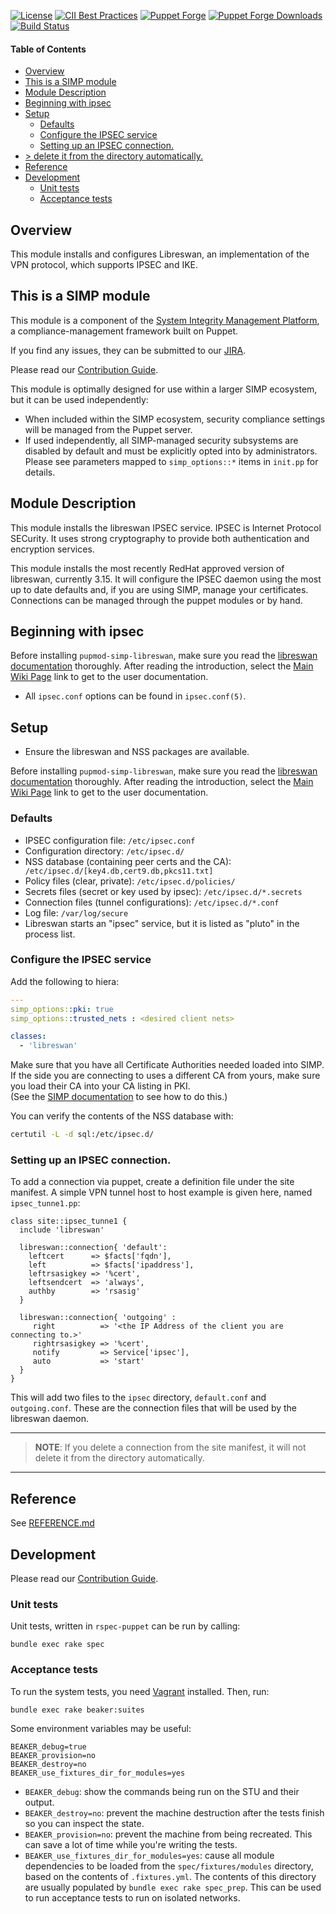 [![License](https://img.shields.io/:license-apache-blue.svg)](http://www.apache.org/licenses/LICENSE-2.0.html)
[![CII Best Practices](https://bestpractices.coreinfrastructure.org/projects/73/badge)](https://bestpractices.coreinfrastructure.org/projects/73)
[![Puppet Forge](https://img.shields.io/puppetforge/v/simp/libreswan.svg)](https://forge.puppetlabs.com/simp/libreswan)
[![Puppet Forge Downloads](https://img.shields.io/puppetforge/dt/simp/libreswan.svg)](https://forge.puppetlabs.com/simp/libreswan)
[![Build Status](https://travis-ci.org/simp/pupmod-simp-libreswan.svg)](https://travis-ci.org/simp/pupmod-simp-libreswan)

#### Table of Contents

<!-- vim-markdown-toc GFM -->

* [Overview](#overview)
* [This is a SIMP module](#this-is-a-simp-module)
* [Module Description](#module-description)
* [Beginning with ipsec](#beginning-with-ipsec)
* [Setup](#setup)
  * [Defaults](#defaults)
  * [Configure the IPSEC service](#configure-the-ipsec-service)
  * [Setting up an IPSEC connection.](#setting-up-an-ipsec-connection)
* [> delete it from the directory automatically.](#-delete-it-from-the-directory-automatically)
* [Reference](#reference)
* [Development](#development)
  * [Unit tests](#unit-tests)
  * [Acceptance tests](#acceptance-tests)

<!-- vim-markdown-toc -->

## Overview

This module installs and configures Libreswan, an implementation of the VPN protocol, which supports IPSEC and IKE.

## This is a SIMP module

This module is a component of the [System Integrity Management Platform](https://simp-project.com),
a compliance-management framework built on Puppet.

If you find any issues, they can be submitted to our [JIRA](https://simp-project.atlassian.net/).

Please read our [Contribution Guide](https://simp.readthedocs.io/en/stable/contributors_guide/index.html).

This module is optimally designed for use within a larger SIMP ecosystem, but it can be used independently:
* When included within the SIMP ecosystem, security compliance settings will be managed from the Puppet server.
* If used independently, all SIMP-managed security subsystems are disabled by
  default and must be explicitly opted into by administrators.  Please see
  parameters mapped to `simp_options::*` items in `init.pp` for details.

## Module Description

This module installs the libreswan IPSEC service. IPSEC is Internet Protocol SECurity. It uses strong cryptography to provide both authentication and encryption services.

This module installs the most recently RedHat approved version of libreswan, currently  3.15.
It will configure the IPSEC daemon using the most up to date defaults and, if you are using SIMP, manage your certificates. Connections can be managed through the puppet modules or by hand.


## Beginning with ipsec

Before installing `pupmod-simp-libreswan`, make sure you read the [libreswan documentation](https://libreswan.org/wiki/Introduction) thoroughly. 
After reading the introduction, select the [Main Wiki Page](https://libreswan.org/wiki/Main_Page#User_Documentation) link to get to the user documentation.

* All `ipsec.conf` options can be found in `ipsec.conf(5)`.


## Setup

* Ensure the libreswan and NSS packages are available.

Before installing `pupmod-simp-libreswan`, make sure you read the [libreswan documentation](https://libreswan.org/wiki/Introduction) thoroughly. 
After reading the introduction, select the [Main Wiki Page](https://libreswan.org/wiki/Main_Page#User_Documentation) link to get to the user documentation.

### Defaults
* IPSEC configuration file: `/etc/ipsec.conf`
* Configuration directory: `/etc/ipsec.d/`
* NSS database (containing peer certs and the CA):` /etc/ipsec.d/[key4.db,cert9.db,pkcs11.txt]`
* Policy files (clear, private): `/etc/ipsec.d/policies/`
* Secrets files (secret or key used by ipsec): `/etc/ipsec.d/*.secrets`
* Connection files (tunnel configurations): `/etc/ipsec.d/*.conf`
* Log file: `/var/log/secure`
* Libreswan starts an "ipsec" service, but it is listed as "pluto" in the process list.

### Configure the IPSEC service
Add the following to hiera:
```yaml
---
simp_options::pki: true
simp_options::trusted_nets : <desired client nets>

classes:
  - 'libreswan'
```

Make sure that you have all Certificate Authorities needed loaded into SIMP.  If the side you are connecting to
uses a different CA from yours, make sure you load their CA into your CA listing in PKI.  
(See the [SIMP documentation](https://simp.readthedocs.io/en/master/user_guide/Certificates.html) to see how to do this.)

You can verify the contents of the NSS database with:

```bash
certutil -L -d sql:/etc/ipsec.d/
```

### Setting up an IPSEC connection.


To add a connection via puppet, create a definition file under the site manifest.  A simple VPN tunnel host to host example is given here, named `ipsec_tunne1.pp`:

```puppet
class site::ipsec_tunne1 {
  include 'libreswan'

  libreswan::connection{ 'default':
    leftcert      => $facts['fqdn'],
    left          => $facts['ipaddress'],
    leftrsasigkey => '%cert',
    leftsendcert  => 'always',
    authby        => 'rsasig'
  }

  libreswan::connection{ 'outgoing' :
     right          => '<the IP Address of the client you are connecting to.>'
     rightrsasigkey => '%cert',
     notify         => Service['ipsec'],
     auto           => 'start'
  }
}
```
This will add two files to the `ipsec` directory, `default.conf` and `outgoing.conf`.  These are the connection files that will be used by the libreswan daemon.

----------------------------------------------------------------------
> **NOTE**: If you delete a connection from the site manifest, it will not delete it from the directory automatically.
----------------------------------------------------------------------

## Reference

See [REFERENCE.md](./REFERENCE.md)

## Development

Please read our [Contribution Guide](https://simp.readthedocs.io/en/stable/contributors_guide/index.html).

### Unit tests

Unit tests, written in `rspec-puppet` can be run by calling:

```shell
bundle exec rake spec
```

### Acceptance tests

To run the system tests, you need [Vagrant](https://www.vagrantup.com/) installed. Then, run:

```shell
bundle exec rake beaker:suites
```

Some environment variables may be useful:

```shell
BEAKER_debug=true
BEAKER_provision=no
BEAKER_destroy=no
BEAKER_use_fixtures_dir_for_modules=yes
```

* `BEAKER_debug`: show the commands being run on the STU and their output.
* `BEAKER_destroy=no`: prevent the machine destruction after the tests finish so you can inspect the state.
* `BEAKER_provision=no`: prevent the machine from being recreated. This can save a lot of time while you're writing the tests.
* `BEAKER_use_fixtures_dir_for_modules=yes`: cause all module dependencies to be loaded from the `spec/fixtures/modules` directory, based on the contents of `.fixtures.yml`.  The contents of this directory are usually populated by `bundle exec rake spec_prep`.  This can be used to run acceptance tests to run on isolated networks.
